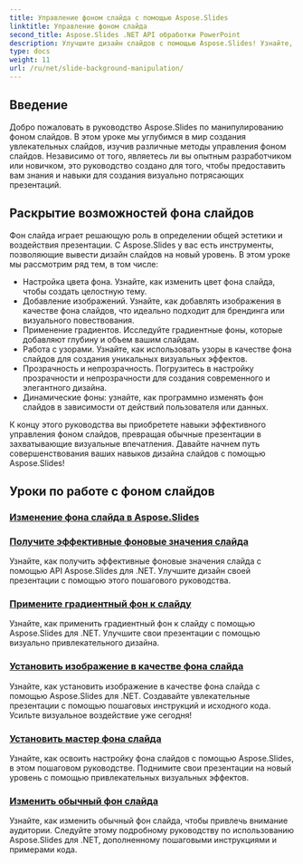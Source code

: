 ```yaml
---
title: Управление фоном слайда с помощью Aspose.Slides
linktitle: Управление фоном слайда
second_title: Aspose.Slides .NET API обработки PowerPoint
description: Улучшите дизайн слайдов с помощью Aspose.Slides! Узнайте, как управлять фоном слайдов, в этом подробном руководстве. Предоставляются пошаговые инструкции и примеры кода.
type: docs
weight: 11
url: /ru/net/slide-background-manipulation/
---
```


## Введение

Добро пожаловать в руководство Aspose.Slides по манипулированию фоном слайдов. В этом уроке мы углубимся в мир создания увлекательных слайдов, изучив различные методы управления фоном слайдов. Независимо от того, являетесь ли вы опытным разработчиком или новичком, это руководство создано для того, чтобы предоставить вам знания и навыки для создания визуально потрясающих презентаций.

## Раскрытие возможностей фона слайдов

Фон слайда играет решающую роль в определении общей эстетики и воздействия презентации. С Aspose.Slides у вас есть инструменты, позволяющие вывести дизайн слайдов на новый уровень. В этом уроке мы рассмотрим ряд тем, в том числе:

- Настройка цвета фона. Узнайте, как изменить цвет фона слайда, чтобы создать целостную тему.
- Добавление изображений. Узнайте, как добавлять изображения в качестве фона слайдов, что идеально подходит для брендинга или визуального повествования.
- Применение градиентов. Исследуйте градиентные фоны, которые добавляют глубину и объем вашим слайдам.
- Работа с узорами. Узнайте, как использовать узоры в качестве фона слайдов для создания уникальных визуальных эффектов.
- Прозрачность и непрозрачность. Погрузитесь в настройку прозрачности и непрозрачности для создания современного и элегантного дизайна.
- Динамические фоны: узнайте, как программно изменять фон слайдов в зависимости от действий пользователя или данных.

К концу этого руководства вы приобретете навыки эффективного управления фоном слайдов, превращая обычные презентации в захватывающие визуальные впечатления. Давайте начнем путь совершенствования ваших навыков дизайна слайдов с помощью Aspose.Slides!

## Уроки по работе с фоном слайдов
### [Изменение фона слайда в Aspose.Slides](./slide-background-modification/)
### [Получите эффективные фоновые значения слайда](./get-background-effective-values/)
Узнайте, как получить эффективные фоновые значения слайда с помощью API Aspose.Slides для .NET. Улучшите дизайн своей презентации с помощью этого пошагового руководства.
### [Примените градиентный фон к слайду](./apply-gradient-background/)
Узнайте, как применить градиентный фон к слайду с помощью Aspose.Slides для .NET. Улучшите свои презентации с помощью визуально привлекательного дизайна.
### [Установить изображение в качестве фона слайда](./set-image-as-background/)
Узнайте, как установить изображение в качестве фона слайда с помощью Aspose.Slides для .NET. Создавайте увлекательные презентации с помощью пошаговых инструкций и исходного кода. Усильте визуальное воздействие уже сегодня!
### [Установить мастер фона слайда](./set-slide-background-master/)
Узнайте, как освоить настройку фона слайдов с помощью Aspose.Slides, в этом пошаговом руководстве. Поднимите свои презентации на новый уровень с помощью привлекательных визуальных эффектов.
### [Изменить обычный фон слайда](./change-slide-background-normal/)
Узнайте, как изменить обычный фон слайда, чтобы привлечь внимание аудитории. Следуйте этому подробному руководству по использованию Aspose.Slides для .NET, дополненному пошаговыми инструкциями и примерами кода.